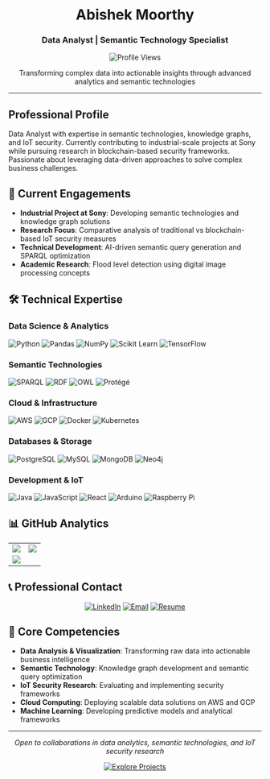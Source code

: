 <h1 align="center">Abishek Moorthy</h1>
<h3 align="center">Data Analyst | Semantic Technology Specialist</h3>

<div align="center">
  
  ![Profile Views](https://komarev.com/ghpvc/?username=abishekmoorthy&label=Profile+Views&color=0e75b6&style=flat)
  
  <p>Transforming complex data into actionable insights through advanced analytics and semantic technologies</p>
  
</div>

---

## Professional Profile

Data Analyst with expertise in semantic technologies, knowledge graphs, and IoT security. Currently contributing to industrial-scale projects at Sony while pursuing research in blockchain-based security frameworks. Passionate about leveraging data-driven approaches to solve complex business challenges.

## 🎯 Current Engagements

- **Industrial Project at Sony**: Developing semantic technologies and knowledge graph solutions
- **Research Focus**: Comparative analysis of traditional vs blockchain-based IoT security measures
- **Technical Development**: AI-driven semantic query generation and SPARQL optimization
- **Academic Research**: Flood level detection using digital image processing concepts

## 🛠 Technical Expertise

### Data Science & Analytics
![Python](https://img.shields.io/badge/Python-3776AB?logo=python&logoColor=white)
![Pandas](https://img.shields.io/badge/Pandas-150458?logo=pandas&logoColor=white)
![NumPy](https://img.shields.io/badge/NumPy-013243?logo=numpy&logoColor=white)
![Scikit Learn](https://img.shields.io/badge/Scikit_Learn-F7931E?logo=scikitlearn&logoColor=white)
![TensorFlow](https://img.shields.io/badge/TensorFlow-FF6F00?logo=tensorflow&logoColor=white)

### Semantic Technologies
![SPARQL](https://img.shields.io/badge/SPARQL-0598C8?logo=sparql&logoColor=white)
![RDF](https://img.shields.io/badge/RDF-003B6F?logo=rdf&logoColor=white)
![OWL](https://img.shields.io/badge/OWL-0078D4?logo=owl&logoColor=white)
![Protégé](https://img.shields.io/badge/Protégé-0078D4?logo=protege&logoColor=white)

### Cloud & Infrastructure
![AWS](https://img.shields.io/badge/AWS-232F3E?logo=amazonaws&logoColor=white)
![GCP](https://img.shields.io/badge/GCP-4285F4?logo=googlecloud&logoColor=white)
![Docker](https://img.shields.io/badge/Docker-2496ED?logo=docker&logoColor=white)
![Kubernetes](https://img.shields.io/badge/Kubernetes-326CE5?logo=kubernetes&logoColor=white)

### Databases & Storage
![PostgreSQL](https://img.shields.io/badge/PostgreSQL-4169E1?logo=postgresql&logoColor=white)
![MySQL](https://img.shields.io/badge/MySQL-4479A1?logo=mysql&logoColor=white)
![MongoDB](https://img.shields.io/badge/MongoDB-47A248?logo=mongodb&logoColor=white)
![Neo4j](https://img.shields.io/badge/Neo4j-008CC1?logo=neo4j&logoColor=white)

### Development & IoT
![Java](https://img.shields.io/badge/Java-007396?logo=java&logoColor=white)
![JavaScript](https://img.shields.io/badge/JavaScript-F7DF1E?logo=javascript&logoColor=black)
![React](https://img.shields.io/badge/React-61DAFB?logo=react&logoColor=black)
![Arduino](https://img.shields.io/badge/Arduino-00979D?logo=arduino&logoColor=white)
![Raspberry Pi](https://img.shields.io/badge/Raspberry_Pi-A22846?logo=raspberrypi&logoColor=white)

## 📊 GitHub Analytics

<div align="center">

| | |
| :---: | :---: |
| <img src="https://github-readme-stats.vercel.app/api?username=abishekmoorthy&show_icons=true&theme=default&hide_border=true&bg_color=00000000" /> | <img src="https://github-readme-stats.vercel.app/api/top-langs/?username=abishekmoorthy&layout=compact&theme=default&hide_border=true&bg_color=00000000" /> |
| <img src="https://github-readme-streak-stats.herokuapp.com/?user=abishekmoorthy&theme=default&hide_border=true&background=00000000" /> | |

</div>

## 📞 Professional Contact

<div align="center">

[![LinkedIn](https://img.shields.io/badge/LinkedIn-Connect-0A66C2?logo=linkedin&style=for-the-badge)](https://linkedin.com/in/abishek-e)
[![Email](https://img.shields.io/badge/Email-Contact-D14836?logo=gmail&style=for-the-badge)](mailto:abishekmoorthy1234@gmail.com)
[![Resume](https://img.shields.io/badge/Resume-View-4285F4?logo=googledrive&style=for-the-badge)](https://drive.google.com/file/d/1_DFeqWGG7-85EUAeg6-cpMB31u-Up_-S/view?usp=sharing)

</div>

## 💼 Core Competencies

- **Data Analysis & Visualization**: Transforming raw data into actionable business intelligence
- **Semantic Technology**: Knowledge graph development and semantic query optimization
- **IoT Security Research**: Evaluating and implementing security frameworks
- **Cloud Computing**: Deploying scalable data solutions on AWS and GCP
- **Machine Learning**: Developing predictive models and analytical frameworks

---

<div align="center">
  
  <p><em>Open to collaborations in data analytics, semantic technologies, and IoT security research</em></p>
  
  <a href="https://github.com/Abishekmoorthy?tab=repositories">
    <img src="https://img.shields.io/badge/Explore_My_Work-181717?logo=github&logoColor=white&style=for-the-badge" alt="Explore Projects">
  </a>
  
</div>
